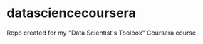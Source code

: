 datasciencecoursera
===================

Repo created for my "Data Scientist's Toolbox" Coursera course
